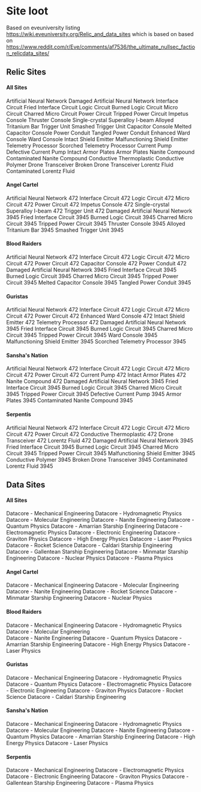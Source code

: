 # Site loot
Based on eveuniversity listing https://wiki.eveuniversity.org/Relic_and_data_sites which is based on based on https://www.reddit.com/r/Eve/comments/af7536/the_ultimate_nullsec_faction_relicdata_sites/

## Relic Sites

#### All Sites
Artificial Neural Network
Damaged Artificial Neural Network
Interface Circuit
Fried Interface Circuit
Logic Circuit
Burned Logic Circuit
Micro Circuit
Charred Micro Circuit
Power Circuit
Tripped Power Circuit
Impetus Console
Thruster Console
Single-crystal Superalloy I-beam
Alloyed Tritanium Bar
Trigger Unit
Smashed Trigger Unit
Capacitor Console
Melted Capacitor Console
Power Conduit
Tangled Power Conduit
Enhanced Ward Console
Ward Console
Intact Shield Emitter
Malfunctioning Shield Emitter
Telemetry Processor
Scorched Telemetry Processor
Current Pump
Defective Current Pump
Intact Armor Plates
Armor Plates
Nanite Compound
Contaminated Nanite Compound
Conductive Thermoplastic
Conductive Polymer
Drone Transceiver
Broken Drone Transceiver
Lorentz Fluid
Contaminated Lorentz Fluid

#### Angel Cartel
Artificial Neural Network 472
Interface Circuit 472
Logic Circuit 472
Micro Circuit 472
Power Circuit 472
Impetus Console 472
Single-crystal Superalloy I-beam 472
Trigger Unit 472
Damaged Artificial Neural Network 3945
Fried Interface Circuit 3945
Burned Logic Circuit 3945
Charred Micro Circuit 3945
Tripped Power Circuit 3945
Thruster Console 3945
Alloyed Tritanium Bar 3945
Smashed Trigger Unit 3945

#### Blood Raiders
Artificial Neural Network 472
Interface Circuit 472
Logic Circuit 472
Micro Circuit 472
Power Circuit 472
Capacitor Console 472
Power Conduit 472
Damaged Artificial Neural Network 3945
Fried Interface Circuit 3945
Burned Logic Circuit 3945
Charred Micro Circuit 3945
Tripped Power Circuit 3945
Melted Capacitor Console 3945
Tangled Power Conduit 3945

#### Guristas
Artificial Neural Network 472
Interface Circuit 472
Logic Circuit 472
Micro Circuit 472
Power Circuit 472
Enhanced Ward Console 472
Intact Shield Emitter 472
Telemetry Processor 472
Damaged Artificial Neural Network 3945
Fried Interface Circuit 3945
Burned Logic Circuit 3945
Charred Micro Circuit 3945
Tripped Power Circuit 3945
Ward Console 3945
Malfunctioning Shield Emitter 3945
Scorched Telemetry Processor 3945

#### Sansha's Nation
Artificial Neural Network 472
Interface Circuit 472
Logic Circuit 472
Micro Circuit 472
Power Circuit 472
Current Pump 472
Intact Armor Plates 472
Nanite Compound 472
Damaged Artificial Neural Network 3945
Fried Interface Circuit 3945
Burned Logic Circuit 3945
Charred Micro Circuit 3945
Tripped Power Circuit 3945
Defective Current Pump 3945
Armor Plates 3945
Contaminated Nanite Compound 3945

#### Serpentis
Artificial Neural Network 472
Interface Circuit 472
Logic Circuit 472
Micro Circuit 472
Power Circuit 472
Conductive Thermoplastic 472
Drone Transceiver 472
Lorentz Fluid 472
Damaged Artificial Neural Network 3945
Fried Interface Circuit 3945
Burned Logic Circuit 3945
Charred Micro Circuit 3945
Tripped Power Circuit 3945
Malfunctioning Shield Emitter 3945
Conductive Polymer 3945
Broken Drone Transceiver 3945
Contaminated Lorentz Fluid 3945

## Data Sites

#### All Sites
Datacore - Mechanical Engineering
Datacore - Hydromagnetic Physics
Datacore - Molecular Engineering
Datacore - Nanite Engineering
Datacore - Quantum Physics
Datacore - Amarrian Starship Engineering
Datacore - Electromagnetic Physics
Datacore - Electronic Engineering
Datacore - Graviton Physics
Datacore - High Energy Physics
Datacore - Laser Physics
Datacore - Rocket Science
Datacore - Caldari Starship Engineering
Datacore - Gallentean Starship Engineering
Datacore - Minmatar Starship Engineering
Datacore - Nuclear Physics
Datacore - Plasma Physics

#### Angel Cartel
Datacore - Mechanical Engineering
Datacore - Molecular Engineering	
Datacore - Nanite Engineering
Datacore - Rocket Science
Datacore - Minmatar Starship Engineering
Datacore - Nuclear Physics

#### Blood Raiders
Datacore - Mechanical Engineering
Datacore - Hydromagnetic Physics
Datacore - Molecular Engineering	
Datacore - Nanite Engineering
Datacore - Quantum Physics
Datacore - Amarrian Starship Engineering
Datacore - High Energy Physics
Datacore - Laser Physics

#### Guristas
Datacore - Mechanical Engineering
Datacore - Hydromagnetic Physics
Datacore - Quantum Physics
Datacore - Electromagnetic Physics
Datacore - Electronic Engineering
Datacore - Graviton Physics
Datacore - Rocket Science
Datacore - Caldari Starship Engineering

#### Sansha's Nation
Datacore - Mechanical Engineering
Datacore - Hydromagnetic Physics
Datacore - Molecular Engineering
Datacore - Nanite Engineering
Datacore - Quantum Physics
Datacore - Amarrian Starship Engineering
Datacore - High Energy Physics
Datacore - Laser Physics

#### Serpentis
Datacore - Mechanical Engineering
Datacore - Electromagnetic Physics
Datacore - Electronic Engineering
Datacore - Graviton Physics
Datacore - Gallentean Starship Engineering
Datacore - Plasma Physics
